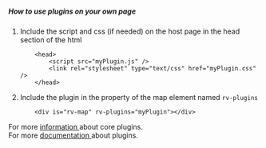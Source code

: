 ##### How to use plugins on your own page

1.  Include the script and css (if needed) on the host page in the head section of the html
    ```
        <head>
            <script src="myPlugin.js" />
            <link rel="stylesheet" type="text/css" href="myPlugin.css" />
        </head>
    ```
2. Include the plugin in the property of the map element named ```rv-plugins```
    ```
        <div is="rv-map" rv-plugins="myPlugin"></div>
    ```


For more <a target="_blank" href="https://github.com/fgpv-vpgf/plugins">information </a>about core plugins.
 <br />
 For more <a target="_blank" href="http://fgpv-vpgf.github.io/fgpv-vpgf/v3.1.0-b5/#/developer/plugins">documentation 
 </a>about plugins.
